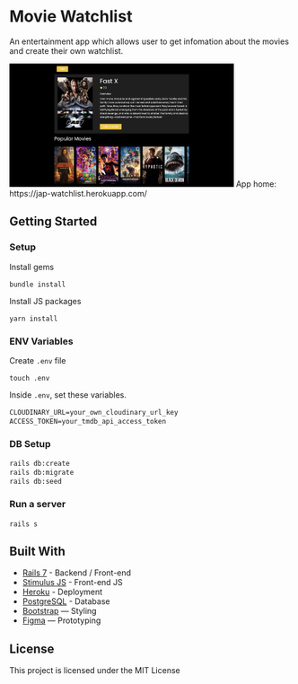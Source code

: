 # Movie Watchlist

An entertainment app which allows user to get infomation about the movies and create their own watchlist.


<img width="400" alt="Screen Shot 2021-06-18 at 14 19 13" src="app/assets/images/Screenshot 2023-06-12 at 19.10.32.png">
App home: https://jap-watchlist.herokuapp.com/


## Getting Started
### Setup

Install gems
```
bundle install
```
Install JS packages
```
yarn install
```

### ENV Variables
Create `.env` file
```
touch .env
```
Inside `.env`, set these variables.
```
CLOUDINARY_URL=your_own_cloudinary_url_key
ACCESS_TOKEN=your_tmdb_api_access_token
```

### DB Setup
```
rails db:create
rails db:migrate
rails db:seed
```

### Run a server
```
rails s
```

## Built With
- [Rails 7](https://guides.rubyonrails.org/) - Backend / Front-end
- [Stimulus JS](https://stimulus.hotwired.dev/) - Front-end JS
- [Heroku](https://heroku.com/) - Deployment
- [PostgreSQL](https://www.postgresql.org/) - Database
- [Bootstrap](https://getbootstrap.com/) — Styling
- [Figma](https://www.figma.com) — Prototyping


## License
This project is licensed under the MIT License
